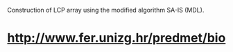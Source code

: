 Construction of LCP array using the modified algorithm SA-IS (MDL).

http://www.fer.unizg.hr/predmet/bio
======
